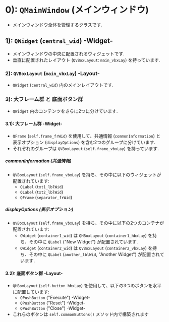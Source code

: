 # 0): `QMainWindow` (メインウィンドウ)
- メインウィンドウ全体を管理するクラスです.

## 1): `QWidget` (`central_wid`) **-Widget-**
- メインウィンドウの中央に配置されるウィジェットです.
- 垂直に配置されたレイアウト (`QVBoxLayout`: `main_vbxLay`) を持っています.

### 2): `QVBoxLayout` (`main_vbxLay`) **-Layout-**
- `QWidget` (`central_wid`) 内のメインレイアウトです.

### 3): 大フレーム群 と 底面ボタン群
- `QWidget` 内のコンテンツをさらに2つに分けています.

#### 3.1): 大フレーム群 **-Widget-**
- `QFrame` (`self.frame_frWid`) を使用して、共通情報 (`commonInformation`) と表示オプション (`displayOptions`) を含む2つのグループに分けています.
- それぞれのグループは `QVBoxLayout` (`self.frame_vbxLay`) を持っています.

##### commonInformation (共通情報)
- `QVBoxLayout` (`self.frame_vbxLay`) を持ち、その中に以下のウィジェットが配置されています:
    - `QLabel` (`txt1_lblWid`)
    - `QLabel` (`txt2_lblWid`)
    - `QFrame` (`separator_frWid`)

##### displayOptions (表示オプション)
- `QVBoxLayout` (`self.frame_vbxLay`) を持ち、その中に以下の2つのコンテナが配置されています:
    - `QWidget` (`container1_wid`) は `QHBoxLayout` (`container1_hbxLay`) を持ち、その中に `QLabel` ("New Widget") が配置されています.
    - `QWidget` (`container2_wid`) は `QVBoxLayout` (`container2_vbxLay`) を持ち、その中に `QLabel` (`another_lblWid`, "Another Widget") が配置されています.

#### 3.2): 底面ボタン群 **-Layout-**
- `QHBoxLayout` (`self.button_hbxLay`) を使用して、以下の3つのボタンを水平に配置しています:
    - `QPushButton` ("Execute") -Widget-
    - `QPushButton` ("Reset") -Widget-
    - `QPushButton` ("Close") -Widget-
- これらのボタンは `self.commonButtons()` メソッド内で構築されます
